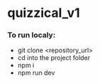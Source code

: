 # quizzical_v1

### To run localy:

- git clone <repository_url>
- cd into the project folder
- npm i
- npm run dev
